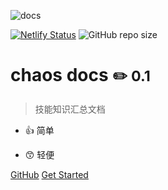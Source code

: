 ![docs](_media\docs.png)

[![Netlify Status](https://api.netlify.com/api/v1/badges/9f5ab6cf-e7e1-4150-997a-7f16aa5b8733/deploy-status)](https://app.netlify.com/sites/chaos-docs/deploys) ![GitHub repo size](https://img.shields.io/github/repo-size/wanghaocun/docsify)
<!-- ![GitHub issues](https://img.shields.io/github/issues/wanghaocun/docsify)![GitHub file size in bytes](https://img.shields.io/github/size/wanghaocun/docsify/docs/docker/docker-misc.md) -->

# chaos docs   ​<small>:pencil2: 0.1</small>

> 技能知识汇总文档

- :thumbsup: 简单

- :kissing_smiling_eyes: 轻便 

[GitHub](https://github.com/wanghaocun/docsify/) 
[Get Started](/)